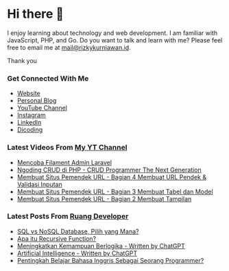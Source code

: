 # Hi there 👋

I enjoy learning about technology and web development. I am familiar with JavaScript, PHP, and Go. Do you want to talk and learn with me? Please feel free to email me at mail@rizkykurniawan.id.

Thank you

### Get Connected With Me
- [Website](https://www.rizkykurniawan.id)
- [Personal Blog](https://kykurniawan.com)
- [YouTube Channel](https://www.youtube.com/kykurniawan)
- [Instagram](https://instagram.com/qwertykurniawan)
- [LinkedIn](https://www.linkedin.com/in/kykurniawan/)
- [Dicoding](https://www.dicoding.com/users/rizkykurniawan)

### Latest Videos From [My YT Channel](https://www.youtube.com/kykurniawan)
<!-- YOUTUBE:START -->
- [Mencoba Filament Admin Laravel](https://www.youtube.com/watch?v=I2gtdn-S9h8)
- [Ngoding CRUD di PHP -  CRUD Programmer The Next Generation](https://www.youtube.com/watch?v=vr0OO-IQ4w4)
- [Membuat Situs Pemendek URL - Bagian 4 Membuat URL Pendek &amp; Validasi Inputan](https://www.youtube.com/watch?v=zmLwSpuMzKY)
- [Membuat Situs Pemendek URL - Bagian 3 Membuat Tabel dan Model](https://www.youtube.com/watch?v=YPmMm17XQDc)
- [Membuat Situs Pemendek URL - Bagian 2 Membuat Tampilan](https://www.youtube.com/watch?v=fW2CVksow9k)
<!-- YOUTUBE:END -->

### Latest Posts From [Ruang Developer](https://www.ruangdeveloper.com)
<!-- RUANGDEVELOPER:START -->
- [SQL vs NoSQL Database, Pilih yang Mana?](https://blog.ruangdeveloper.com/sql-vs-nosql-database-pilih-yang-mana/)
- [Apa itu Recursive Function?](https://blog.ruangdeveloper.com/recursive-function/)
- [Meningkatkan Kemampuan Berlogika - Written by ChatGPT](https://blog.ruangdeveloper.com/meningkatkan-kemampuan-berlogika/)
- [Artificial Intelligence - Written by ChatGPT](https://blog.ruangdeveloper.com/postingan-ini-ditulis-oleh-chatgpt/)
- [Pentingkah Belajar Bahasa Inggris Sebagai Seorang Programmer?](https://blog.ruangdeveloper.com/pentingkah-belajar-bahasa-inggris-sebagai-seorang-programmer/)
<!-- RUANGDEVELOPER:END -->

